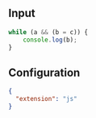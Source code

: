 
## Input
```javascript input
while (a && (b = c)) {
    console.log(b);
}
```

## Configuration
```json configuration
{
  "extension": "js"
}
```
